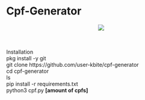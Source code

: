 # Cpf-Generator
<p align="center" width="100">
    <img src="https://blog.education-ecosystem.com/wp-content/uploads/2018/12/2_rx0sg1.png"/>
</p>
<br><br>
    Installation<br>
    pkg install -y git<br>
    git clone https://github.com/user-kbite/cpf-generator<br>
    cd cpf-generator<br>
    ls<br>
    pip install -r requirements.txt<br>
    python3 cpf.py <strong>[amount of cpfs]</strong><br>



